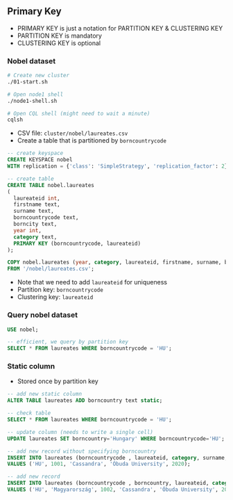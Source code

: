 ## Primary Key

* PRIMARY KEY is just a notation for PARTITION KEY & CLUSTERING KEY
* PARTITION KEY is mandatory
* CLUSTERING KEY is optional

### Nobel dataset

```bash
# Create new cluster
./01-start.sh

# Open node1 shell
./node1-shell.sh

# Open CQL shell (might need to wait a minute)
cqlsh
```

* CSV file: `cluster/nobel/laureates.csv`
* Create a table that is partitioned by `borncountrycode`

```sql
-- create keyspace
CREATE KEYSPACE nobel
WITH replication = {'class': 'SimpleStrategy', 'replication_factor': 2};

-- create table
CREATE TABLE nobel.laureates
(
  laureateid int,
  firstname text,
  surname text,
  borncountrycode text,
  borncity text,
  year int,
  category text,
  PRIMARY KEY (borncountrycode, laureateid)
);

COPY nobel.laureates (year, category, laureateid, firstname, surname, borncountrycode, borncity)
FROM '/nobel/laureates.csv';
```

* Note that we need to add `laureateid` for uniqueness
* Partition key: `borncountrycode`
* Clustering key: `laureateid`


### Query nobel dataset

```sql
USE nobel;

-- efficient, we query by partition key 
SELECT * FROM laureates WHERE borncountrycode = 'HU';
```

### Static column

* Stored once by partition key

```sql
-- add new static column
ALTER TABLE laureates ADD borncountry text static;

-- check table
SELECT * FROM laureates WHERE borncountrycode = 'HU';

-- update column (needs to write a single cell)
UPDATE laureates SET borncountry='Hungary' WHERE borncountrycode='HU';

-- add new record without specifying borncountry
INSERT INTO laureates (borncountrycode , laureateid, category, surname, year) 
VALUES ('HU', 1001, 'Cassandra', 'Óbuda University', 2020);

-- add new record
INSERT INTO laureates (borncountrycode , borncountry, laureateid, category, surname, year) 
VALUES ('HU', 'Magyarország', 1002, 'Cassandra', 'Óbuda University', 2021);
```
